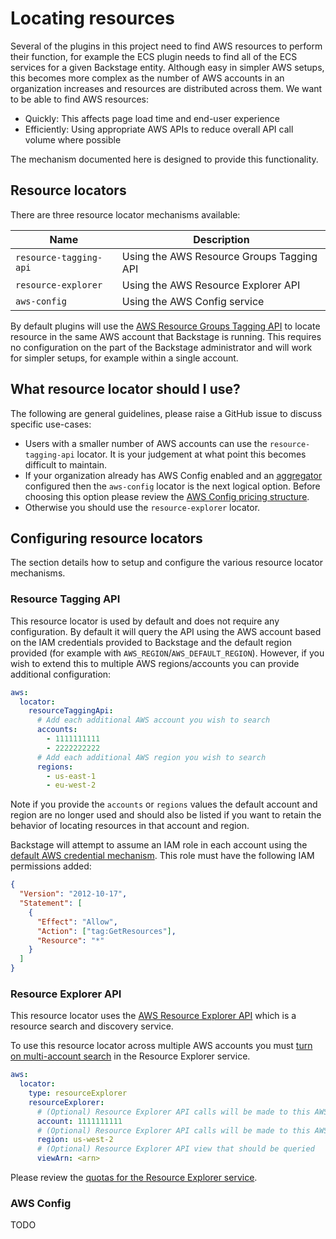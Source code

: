 # Locating resources

Several of the plugins in this project need to find AWS resources to perform their function, for example the ECS plugin needs to find all of the ECS services for a given Backstage entity. Although easy in simpler AWS setups, this becomes more complex as the number of AWS accounts in an organization increases and resources are distributed across them. We want to be able to find AWS resources:

- Quickly: This affects page load time and end-user experience
- Efficiently: Using appropriate AWS APIs to reduce overall API call volume where possible

The mechanism documented here is designed to provide this functionality.

## Resource locators

There are three resource locator mechanisms available:

| Name                   | Description                               |
| ---------------------- | ----------------------------------------- |
| `resource-tagging-api` | Using the AWS Resource Groups Tagging API |
| `resource-explorer`    | Using the AWS Resource Explorer API       |
| `aws-config`           | Using the AWS Config service              |

By default plugins will use the [AWS Resource Groups Tagging API](https://docs.aws.amazon.com/resourcegroupstagging/latest/APIReference/overview.html) to locate resource in the same AWS account that Backstage is running. This requires no configuration on the part of the Backstage administrator and will work for simpler setups, for example within a single account.

## What resource locator should I use?

The following are general guidelines, please raise a GitHub issue to discuss specific use-cases:

- Users with a smaller number of AWS accounts can use the `resource-tagging-api` locator. It is your judgement at what point this becomes difficult to maintain.
- If your organization already has AWS Config enabled and an [aggregator](https://docs.aws.amazon.com/config/latest/developerguide/aggregate-data.html) configured then the `aws-config` locator is the next logical option. Before choosing this option please review the [AWS Config pricing structure](https://aws.amazon.com/config/pricing/).
- Otherwise you should use the `resource-explorer` locator.

## Configuring resource locators

The section details how to setup and configure the various resource locator mechanisms.

### Resource Tagging API

This resource locator is used by default and does not require any configuration. By default it will query the API using the AWS account based on the IAM credentials provided to Backstage and the default region provided (for example with `AWS_REGION`/`AWS_DEFAULT_REGION`). However, if you wish to extend this to multiple AWS regions/accounts you can provide additional configuration:

```yaml
aws:
  locator:
    resourceTaggingApi:
      # Add each additional AWS account you wish to search
      accounts:
        - 1111111111
        - 2222222222
      # Add each additional AWS region you wish to search
      regions:
        - us-east-1
        - eu-west-2
```

Note if you provide the `accounts` or `regions` values the default account and region are no longer used and should also be listed if you want to retain the behavior of locating resources in that account and region.

Backstage will attempt to assume an IAM role in each account using the [default AWS credential mechanism](https://github.com/backstage/backstage/tree/master/packages/integration-aws-node). This role must have the following IAM permissions added:

```json
{
  "Version": "2012-10-17",
  "Statement": [
    {
      "Effect": "Allow",
      "Action": ["tag:GetResources"],
      "Resource": "*"
    }
  ]
}
```

### Resource Explorer API

This resource locator uses the [AWS Resource Explorer API](https://docs.aws.amazon.com/resource-explorer/latest/apireference/Welcome.html) which is a resource search and discovery service.

To use this resource locator across multiple AWS accounts you must [turn on multi-account search](https://docs.aws.amazon.com/resource-explorer/latest/userguide/manage-service-multi-account.html) in the Resource Explorer service.

```yaml
aws:
  locator:
    type: resourceExplorer
    resourceExplorer:
      # (Optional) Resource Explorer API calls will be made to this AWS account
      account: 1111111111
      # (Optional) Resource Explorer API calls will be made to this AWS region
      region: us-west-2
      # (Optional) Resource Explorer API view that should be queried
      viewArn: <arn>
```

Please review the [quotas for the Resource Explorer service](https://docs.aws.amazon.com/resource-explorer/latest/userguide/quotas.html).

### AWS Config

TODO
